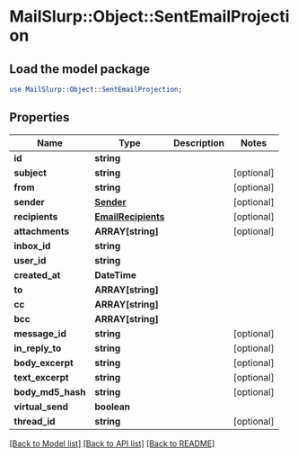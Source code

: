 # MailSlurp::Object::SentEmailProjection

## Load the model package
```perl
use MailSlurp::Object::SentEmailProjection;
```

## Properties
Name | Type | Description | Notes
------------ | ------------- | ------------- | -------------
**id** | **string** |  | 
**subject** | **string** |  | [optional] 
**from** | **string** |  | [optional] 
**sender** | [**Sender**](Sender) |  | [optional] 
**recipients** | [**EmailRecipients**](EmailRecipients) |  | [optional] 
**attachments** | **ARRAY[string]** |  | [optional] 
**inbox_id** | **string** |  | 
**user_id** | **string** |  | 
**created_at** | **DateTime** |  | 
**to** | **ARRAY[string]** |  | 
**cc** | **ARRAY[string]** |  | 
**bcc** | **ARRAY[string]** |  | 
**message_id** | **string** |  | [optional] 
**in_reply_to** | **string** |  | [optional] 
**body_excerpt** | **string** |  | [optional] 
**text_excerpt** | **string** |  | [optional] 
**body_md5_hash** | **string** |  | [optional] 
**virtual_send** | **boolean** |  | 
**thread_id** | **string** |  | [optional] 

[[Back to Model list]](../README#documentation-for-models) [[Back to API list]](../README#documentation-for-api-endpoints) [[Back to README]](../README)


